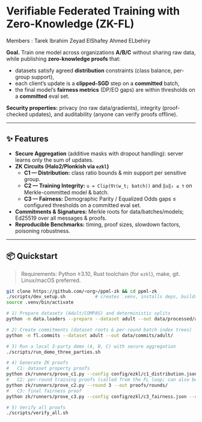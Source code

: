 # Verifiable Federated Training with Zero-Knowledge (ZK-FL)
Members :
Tarek Ibrahim
Zeyad ElShafey
Ahmed ELbehiry

**Goal.** Train one model across organizations **A/B/C** without sharing raw data, while publishing **zero-knowledge proofs** that:
- datasets satisfy agreed **distribution** constraints (class balance, per-group support),
- each client’s update is a **clipped-SGD** step on a **committed** batch,
- the final model’s **fairness metrics** (DP/EO gaps) are within thresholds on a **committed** eval set.

**Security properties:** privacy (no raw data/gradients), integrity (proof-checked updates), and auditability (anyone can verify proofs offline).

---

## ✨ Features
- **Secure Aggregation** (additive masks with dropout handling): server learns only the sum of updates.
- **ZK Circuits (Halo2/Plonkish via `ezkl`)**
  - **C1 — Distribution:** class ratio bounds & min support per sensitive group.
  - **C2 — Training Integrity:** `u = Clip(∇ℓ(w_t; batch))` and `‖u‖₂ ≤ τ` on Merkle-committed model & batch.
  - **C3 — Fairness:** Demographic Parity / Equalized Odds gaps ≤ configured thresholds on a committed eval set.
- **Commitments & Signatures:** Merkle roots for data/batches/models; Ed25519 over all messages & proofs.
- **Reproducible Benchmarks:** timing, proof sizes, slowdown factors, poisoning robustness.

---

## 📦 Quickstart

> Requirements: Python ≥3.10, Rust toolchain (for `ezkl`), make, git. Linux/macOS preferred.

```bash
git clone https://github.com/<org>/ppml-zk && cd ppml-zk
./scripts/dev_setup.sh           # creates .venv, installs deps, builds/installs ezkl if needed
source .venv/bin/activate

# 1) Prepare datasets (Adult/COMPAS) and deterministic splits
python -m data.loaders --prepare --dataset adult --out data/processed/adult/

# 2) Create commitments (dataset roots & per-round batch index trees)
python -m fl.commits --dataset adult --out data/commits/adult/

# 3) Run a local 3-party demo (A, B, C) with secure aggregation
./scripts/run_demo_three_parties.sh

# 4) Generate ZK proofs
#   C1: dataset property proofs
python zk/runners/prove_c1.py --config config/ezkl/c1_distribution.json --out proofs/dataset_properties/
#   C2: per-round training proofs (called from the FL loop; can also be run offline)
python zk/runners/prove_c2.py --round 3 --out proofs/rounds/
#   C3: final fairness proof
python zk/runners/prove_c3.py --config config/ezkl/c3_fairness.json --out proofs/fairness/

# 5) Verify all proofs
./scripts/verify_all.sh
